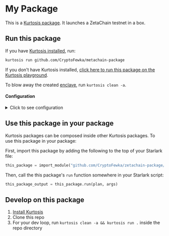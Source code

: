 My Package
============
This is a [Kurtosis package](https://docs.kurtosis.com/concepts-reference/packages). It launches a ZetaChain testnet in a box.

Run this package
----------------
If you have [Kurtosis installed][install-kurtosis], run:

<!-- TODO replace CryptoFewka and metachain-package with the correct values -->
```bash
kurtosis run github.com/CryptoFewka/metachain-package
```

If you don't have Kurtosis installed, [click here to run this package on the Kurtosis playground](https://gitpod.io/?autoStart=true&editor=code#https://github.com/kurtosis-tech/playground-gitpod).

To blow away the created [enclave][enclaves-reference], run `kurtosis clean -a`.

#### Configuration

<details>
    <summary>Click to see configuration</summary>

You can configure this package using the JSON structure below. The default values for each parameter are shown.

NOTE: the `//` lines are not valid JSON; you will need to remove them!

<!-- TODO Parameterize your package as you prefer; see https://docs.kurtosis.com/next/concepts-reference/args for more -->
```javascript
{
    // The name to print
    "name": "John Snow"
}
```

The arguments can then be passed in to `kurtosis run`.

For example:

<!-- TODO replace CryptoFewka and metachain-package with the correct values -->
```bash
kurtosis run github.com/CryptoFewka/metachain-package '{"name":"Maynard James Keenan"}'
```

You can also store the JSON args in a file, and use command expansion to slot them in:

<!-- TODO replace CryptoFewka and metachain-package with the correct values -->
```bash
kurtosis run github.com/CryptoFewka/metachain-package "$(cat args.json)"
```

</details>

Use this package in your package
--------------------------------
Kurtosis packages can be composed inside other Kurtosis packages. To use this package in your package:

<!-- TODO Replace CryptoFewka and metachain-package with the correct values! -->
First, import this package by adding the following to the top of your Starlark file:

```python
this_package = import_module("github.com/CryptoFewka/zetachain-package/main.star")
```

Then, call the this package's `run` function somewhere in your Starlark script:

```python
this_package_output = this_package.run(plan, args)
```

Develop on this package
-----------------------
1. [Install Kurtosis][install-kurtosis]
1. Clone this repo
1. For your dev loop, run `kurtosis clean -a && kurtosis run .` inside the repo directory


<!-------------------------------- LINKS ------------------------------->
[install-kurtosis]: https://docs.kurtosis.com/install
[enclaves-reference]: https://docs.kurtosis.com/concepts-reference/enclaves
